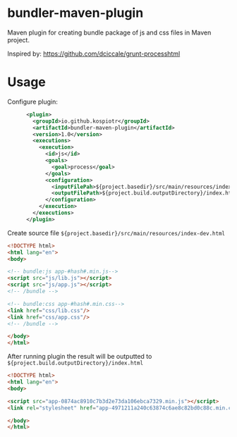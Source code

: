 # bundler-maven-plugin

Maven plugin for creating bundle package of js and css files in Maven project.

Inspired by: https://github.com/dciccale/grunt-processhtml

# Usage

Configure plugin:

```xml
      <plugin>
        <groupId>io.github.kospiotr</groupId>
        <artifactId>bundler-maven-plugin</artifactId>
        <version>1.0</version>
        <executions>
          <execution>
            <id>js</id>
            <goals>
              <goal>process</goal>
            </goals>
            <configuration>
              <inputFilePah>${project.basedir}/src/main/resources/index-dev.html</inputFilePah>
              <outputFilePath>${project.build.outputDirectory}/index.html</outputFilePath>
            </configuration>
          </execution>
        </executions>
      </plugin>
```

Create source file ```${project.basedir}/src/main/resources/index-dev.html```

```html
<!DOCTYPE html>
<html lang="en">
<body>

<!-- bundle:js app-#hash#.min.js-->
<script src="js/lib.js"></script>
<script src="js/app.js"></script>
<!-- /bundle -->

<!-- bundle:css app-#hash#.min.css-->
<link href="css/lib.css"/>
<link href="css/app.css"/>
<!-- /bundle -->

</body>
</html>
```

After running plugin the result will be outputted to ```${project.build.outputDirectory}/index.html```


```html
<!DOCTYPE html>
<html lang="en">
<body>

<script src="app-0874ac8910c7b3d2e73da106ebca7329.min.js"></script>
<link rel="stylesheet" href="app-4971211a240c63874c6ae8c82bd0c88c.min.css" />

</body>
</html>
```